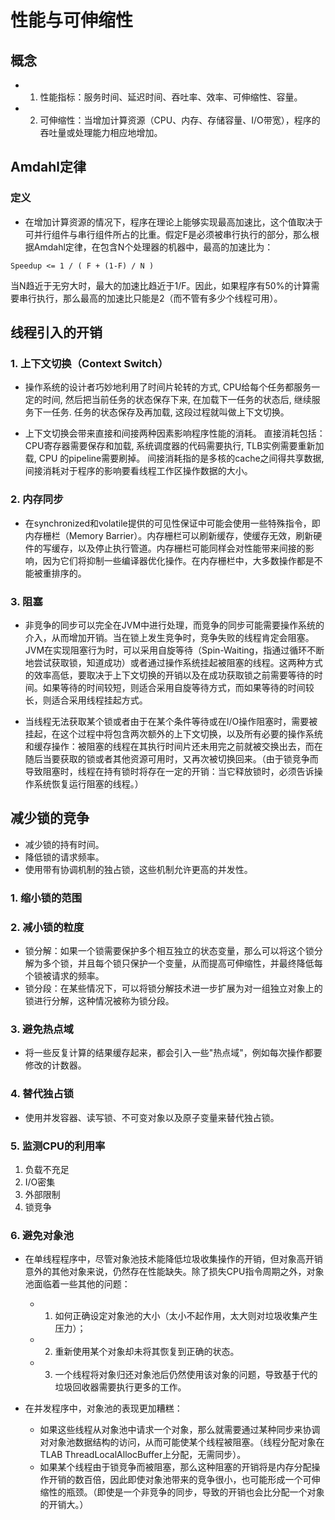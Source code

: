 
# 性能与可伸缩性

## 概念

- 1. 性能指标：服务时间、延迟时间、吞吐率、效率、可伸缩性、容量。
- 2. 可伸缩性：当增加计算资源（CPU、内存、存储容量、I/O带宽），程序的吞吐量或处理能力相应地增加。

## Amdahl定律

### 定义
- 在增加计算资源的情况下，程序在理论上能够实现最高加速比，这个值取决于可并行组件与串行组件所占的比重。假定F是必须被串行执行的部分，那么根据Amdahl定律，在包含N个处理器的机器中，最高的加速比为：
```
Speedup <= 1 / ( F + (1-F) / N )
```
当N趋近于无穷大时，最大的加速比趋近于1/F。因此，如果程序有50%的计算需要串行执行，那么最高的加速比只能是2（而不管有多少个线程可用）。

## 线程引入的开销

### 1. 上下文切换（Context Switch）

- 操作系统的设计者巧妙地利用了时间片轮转的方式, CPU给每个任务都服务一定的时间, 然后把当前任务的状态保存下来, 在加载下一任务的状态后, 继续服务下一任务. 任务的状态保存及再加载, 这段过程就叫做上下文切换。

- 上下文切换会带来直接和间接两种因素影响程序性能的消耗。 直接消耗包括： CPU寄存器需要保存和加载, 系统调度器的代码需要执行, TLB实例需要重新加载, CPU 的pipeline需要刷掉。 间接消耗指的是多核的cache之间得共享数据, 间接消耗对于程序的影响要看线程工作区操作数据的大小。


### 2. 内存同步

- 在synchronized和volatile提供的可见性保证中可能会使用一些特殊指令，即内存栅栏（Memory Barrier）。内存栅栏可以刷新缓存，使缓存无效，刷新硬件的写缓存，以及停止执行管道。内存栅栏可能同样会对性能带来间接的影响，因为它们将抑制一些编译器优化操作。在内存栅栏中，大多数操作都是不能被重排序的。

### 3. 阻塞

- 非竞争的同步可以完全在JVM中进行处理，而竞争的同步可能需要操作系统的介入，从而增加开销。当在锁上发生竞争时，竞争失败的线程肯定会阻塞。JVM在实现阻塞行为时，可以采用自旋等待（Spin-Waiting，指通过循环不断地尝试获取锁，知道成功）或者通过操作系统挂起被阻塞的线程。这两种方式的效率高低，要取决于上下文切换的开销以及在成功获取锁之前需要等待的时间。如果等待的时间较短，则适合采用自旋等待方式，而如果等待的时间较长，则适合采用线程挂起方式。

- 当线程无法获取某个锁或者由于在某个条件等待或在I/O操作阻塞时，需要被挂起，在这个过程中将包含两次额外的上下文切换，以及所有必要的操作系统和缓存操作：被阻塞的线程在其执行时间片还未用完之前就被交换出去，而在随后当要获取的锁或者其他资源可用时，又再次被切换回来。（由于锁竞争而导致阻塞时，线程在持有锁时将存在一定的开销：当它释放锁时，必须告诉操作系统恢复运行阻塞的线程。）


## 减少锁的竞争

- 减少锁的持有时间。
- 降低锁的请求频率。
- 使用带有协调机制的独占锁，这些机制允许更高的并发性。
### 1.  缩小锁的范围

### 2.  减小锁的粒度

- 锁分解：如果一个锁需要保护多个相互独立的状态变量，那么可以将这个锁分解为多个锁，并且每个锁只保护一个变量，从而提高可伸缩性，并最终降低每个锁被请求的频率。
- 锁分段：在某些情况下，可以将锁分解技术进一步扩展为对一组独立对象上的锁进行分解，这种情况被称为锁分段。

### 3. 避免热点域

- 将一些反复计算的结果缓存起来，都会引入一些"热点域"，例如每次操作都要修改的计数器。

### 4. 替代独占锁

- 使用并发容器、读写锁、不可变对象以及原子变量来替代独占锁。

### 5. 监测CPU的利用率

1. 负载不充足
2. I/O密集
3. 外部限制
4. 锁竞争

### 6. 避免对象池

- 在单线程程序中，尽管对象池技术能降低垃圾收集操作的开销，但对象高开销意外的其他对象来说，仍然存在性能缺失。除了损失CPU指令周期之外，对象池面临着一些其他的问题：
	- 1. 如何正确设定对象池的大小（太小不起作用，太大则对垃圾收集产生压力）；
	- 2. 重新使用某个对象却未将其恢复到正确的状态。
	- 3. 一个线程将对象归还对象池后仍然使用该对象的问题，导致基于代的垃圾回收器需要执行更多的工作。

- 在并发程序中，对象池的表现更加糟糕：
	- 如果这些线程从对象池中请求一个对象，那么就需要通过某种同步来协调对对象池数据结构的访问，从而可能使某个线程被阻塞。（线程分配对象在TLAB ThreadLocalAllocBuffer上分配，无需同步）。
	- 如果某个线程由于锁竞争而被阻塞，那么这种阻塞的开销将是内存分配操作开销的数百倍，因此即使对象池带来的竞争很小，也可能形成一个可伸缩性的瓶颈。（即使是一个非竞争的同步，导致的开销也会比分配一个对象的开销大。）

